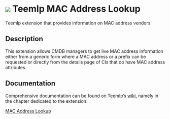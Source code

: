 # <img src="https://wiki.teemip.net/lib/exe/fetch.php?media=extensions:picto_macaddresslookup.png"> TeemIp MAC Address Lookup
TeemIp extension that provides information on MAC address vendors


## Description

This extension allows CMDB managers to get live MAC address information either from a generic form where a MAC address or a prefix can be requested or directly from the details page of CIs that do have MAC address attributes.

## Documentation

Comprehensive documentation can be found on TeemIp’s [wiki][1], namely in the chapter dedicated to the extension:

[MAC Address Lookup][2]

[1]: https://wiki.teemip.net
[2]: https://wiki.teemip.net/doku.php?id=extensions:teemip-macaddress-lookup
